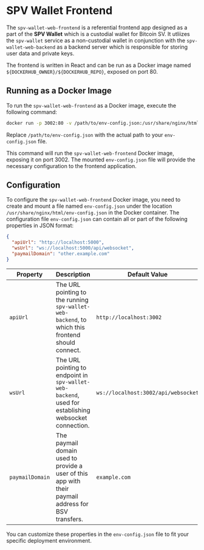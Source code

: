 # SPV Wallet Frontend

The `spv-wallet-web-frontend` is a referential frontend app designed as a part of the **SPV Wallet** which is a custodial wallet for Bitcoin SV.
It utliizes the `spv-wallet` service as a non-custodial wallet in conjunction with the `spv-wallet-web-backend` as a backend server which is responsible for storing user data and private keys.

The frontend is written in React and can be run as a Docker image named `${DOCKERHUB_OWNER}/${DOCKERHUB_REPO}`, exposed on port 80.

## Running as a Docker Image

To run the `spv-wallet-web-frontend` as a Docker image, execute the following command:

```bash
docker run -p 3002:80 -v /path/to/env-config.json:/usr/share/nginx/html/env-config.json ${DOCKERHUB_OWNER}/${DOCKERHUB_REPO}:latest
```

Replace `/path/to/env-config.json` with the actual path to your `env-config.json` file.

This command will run the `spv-wallet-web-frontend` Docker image, exposing it on port 3002. The mounted `env-config.json` file will provide the necessary configuration to the frontend application.

## Configuration

To configure the `spv-wallet-web-frontend` Docker image, you need to create and mount a file named `env-config.json` under the location `/usr/share/nginx/html/env-config.json` in the Docker container.
The configuration file `env-config.json` can contain all or part of the following properties in JSON format:

```json
{
  "apiUrl": "http://localhost:5000",
  "wsUrl": "ws://localhost:5000/api/websocket",
  "paymailDomain": "other.example.com"
}
```

| Property         | Description                                                                                           | Default Value                       |
|------------------|-------------------------------------------------------------------------------------------------------|-------------------------------------|
| `apiUrl`         | The URL pointing to the running `spv-wallet-web-backend`, to which this frontend should connect.      | `http://localhost:3002`             |
| `wsUrl`          | The URL pointing to endpoint in `spv-wallet-web-backend`, used for establishing websocket connection. | `ws://localhost:3002/api/websocket` |
| `paymailDomain`  | The paymail domain used to provide a user of this app with their paymail address for BSV transfers.   | `example.com`                       |

You can customize these properties in the `env-config.json` file to fit your specific deployment environment.
